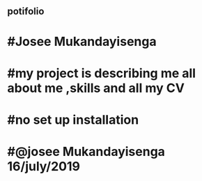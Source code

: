 ## potifolio
# #Josee Mukandayisenga
# #my project is describing me all about me ,skills and all my CV
# #no set up installation
# #@josee Mukandayisenga  16/july/2019
